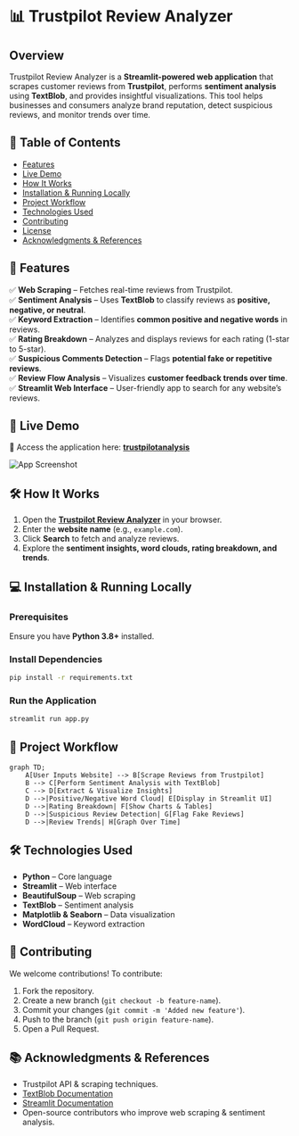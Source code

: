 # 📊 Trustpilot Review Analyzer

## Overview
Trustpilot Review Analyzer is a **Streamlit-powered web application** that scrapes customer reviews from **Trustpilot**, performs **sentiment analysis** using **TextBlob**, and provides insightful visualizations. This tool helps businesses and consumers analyze brand reputation, detect suspicious reviews, and monitor trends over time.

## 📑 Table of Contents
- [Features](#features)
- [Live Demo](#live-demo)
- [How It Works](#how-it-works)
- [Installation & Running Locally](#installation--running-locally)
- [Project Workflow](#project-workflow)
- [Technologies Used](#technologies-used)
- [Contributing](#contributing)
- [License](#license)
- [Acknowledgments & References](#acknowledgments--references)

## 🚀 Features
✅ **Web Scraping** – Fetches real-time reviews from Trustpilot.  
✅ **Sentiment Analysis** – Uses **TextBlob** to classify reviews as **positive, negative, or neutral**.  
✅ **Keyword Extraction** – Identifies **common positive and negative words** in reviews.  
✅ **Rating Breakdown** – Analyzes and displays reviews for each rating (1-star to 5-star).  
✅ **Suspicious Comments Detection** – Flags **potential fake or repetitive reviews**.  
✅ **Review Flow Analysis** – Visualizes **customer feedback trends over time**.  
✅ **Streamlit Web Interface** – User-friendly app to search for any website’s reviews.  

## 🎥 Live Demo
🔗 Access the application here: **[trustpilotanalysis](https://trustpilotanalysis.streamlit.app/)**  

![App Screenshot](https://hyder.im/wp-content/uploads/2025/02/Screenshot-4-2048x1180.png)  

## 🛠 How It Works
1. Open the **[Trustpilot Review Analyzer](https://trustpilotanalysis.streamlit.app/)** in your browser.
2. Enter the **website name** (e.g., `example.com`).
3. Click **Search** to fetch and analyze reviews.
4. Explore the **sentiment insights, word clouds, rating breakdown, and trends**.

## 💻 Installation & Running Locally

### Prerequisites
Ensure you have **Python 3.8+** installed.

### Install Dependencies
```bash
pip install -r requirements.txt
```

### Run the Application
```bash
streamlit run app.py
```

## 🔄 Project Workflow
```mermaid
graph TD;
    A[User Inputs Website] --> B[Scrape Reviews from Trustpilot]
    B --> C[Perform Sentiment Analysis with TextBlob]
    C --> D[Extract & Visualize Insights]
    D -->|Positive/Negative Word Cloud| E[Display in Streamlit UI]
    D -->|Rating Breakdown| F[Show Charts & Tables]
    D -->|Suspicious Review Detection| G[Flag Fake Reviews]
    D -->|Review Trends| H[Graph Over Time]
```

## 🛠 Technologies Used
- **Python** – Core language
- **Streamlit** – Web interface
- **BeautifulSoup** – Web scraping
- **TextBlob** – Sentiment analysis
- **Matplotlib & Seaborn** – Data visualization
- **WordCloud** – Keyword extraction

## 🤝 Contributing
We welcome contributions! To contribute:
1. Fork the repository.
2. Create a new branch (`git checkout -b feature-name`).
3. Commit your changes (`git commit -m 'Added new feature'`).
4. Push to the branch (`git push origin feature-name`).
5. Open a Pull Request.


## 📚 Acknowledgments & References
- Trustpilot API & scraping techniques.
- [TextBlob Documentation](https://textblob.readthedocs.io/)
- [Streamlit Documentation](https://docs.streamlit.io/)
- Open-source contributors who improve web scraping & sentiment analysis.
